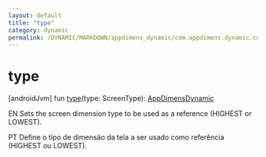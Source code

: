```yaml
---
layout: default
title: "type"
category: dynamic
permalink: /DYNAMIC/MARKDOWN/appdimens_dynamic/com.appdimens.dynamic.compose/-app-dimens-dynamic/type.html
---
```


# type

[androidJvm]
fun [type](type.md)(type: ScreenType): [AppDimensDynamic](index.md)

EN Sets the screen dimension type to be used as a reference (HIGHEST or LOWEST).

PT Define o tipo de dimensão da tela a ser usado como referência (HIGHEST ou LOWEST).